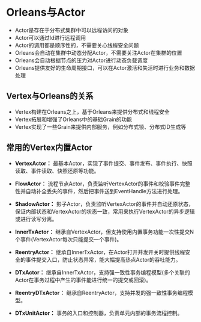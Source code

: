 # Orleans与Actor

* Actor是存在于分布式集群中可以远程访问的对象
* Actor可以通过Id进行远程调用
* Actor的调用都是顺序性的，不需要关心线程安全问题
* Orleans会自动在集群中动态分配Actor，不需要关注Actor在集群的位置
* Orleans会自动根据节点的压力对Actor进行动态负载调度
* Orleans提供友好的生命周期接口，可以在Actor激活和失活时进行业务和数据处理

## Vertex与Orleans的关系

* Vertex构建在Orleans之上，基于Orleans来提供分布式和线程安全
* Vertex拓展和增强了Orleans中的基础Grain的功能
* Vertex实现了一些Grain来提供内部服务，例如分布式锁、分布式ID生成等

## 常用的Vertex内置Actor

* __VertexActor：__ 最基本Actor，实现了事件提交、事件发布、事件执行、快照读取、事件读取、快照还原等功能。
  
* __FlowActor：__ 流程节点Actor，负责监听VertexActor的事件和校验事件完整性并自动补全丢失的事件，然后把事件送到EventHandle方法进行处理。
* __ShadowActor：__ 影子Actor，负责监听VertexActor的事件并自动还原状态，保证内部状态和VertexActor的状态一致，常用来执行VertexActor的异步逻辑或进行读写分离。
* __InnerTxActor：__ 继承自VertexActor，但支持使用内置事务功能一次性提交N个事件(VertexActor每次只能提交一个事件)。
* __ReentryActor：__ 继承自InnerTxActor，在Actor打开并发开关时提供线程安全的事件提交入口，防止状态异常，能大幅提高热点Actor的吞吐能力。
* __DTxActor：__ 继承自InnerTxActor，支持强一致性事务编程模型(多个关联的Actor在事务过程中产生的事件能进行统一的提交或回滚)。
* __ReentryDTxActor：__ 继承自ReentryActor，支持并发的强一致性事务编程模型。
* __DTxUnitActor：__ 事务的入口和控制器，负责单元内部的事务流程控制。
